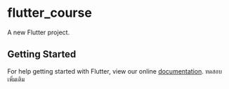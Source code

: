 # flutter_course

A new Flutter project.

## Getting Started

For help getting started with Flutter, view our online
[documentation](https://flutter.io/). 
ทดสอบเพิ่มเติม
